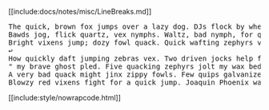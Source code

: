 [[include:docs/notes/misc/LineBreaks.md]]
<div class="nowrapcode">
<pre>
The quick, brown fox jumps over a lazy dog. DJs flock by when MTV ax quiz prog. Junk MTV quiz graced by fox whelps.↩
Bawds jog, flick quartz, vex nymphs. Waltz, bad nymph, for quick jigs vex! Fox nymphs grab quick-jived waltz. Brick quiz whangs jumpy veldt fox.↩
Bright vixens jump; dozy fowl quack. Quick wafting zephyrs vex bold Jim. Quick zephyrs blow, vexing daft Jim. Sex-charged fop blew my junk TV quiz.↩
↩
How quickly daft jumping zebras vex. Two driven jocks help fax my big quiz. Quick, Baz, get my woven flax jodhpurs! "Now fax quiz Jack!↩
" my brave ghost pled. Five quacking zephyrs jolt my wax bed. Flummoxed by job, kvetching W. zaps Iraq. Cozy sphinx waves quart jug of bad milk.↩
A very bad quack might jinx zippy fowls. Few quips galvanized the mock jury box. Quick brown dogs jump over the lazy fox. The jay, pig, fox, zebra, and my wolves quack!↩
Blowzy red vixens fight for a quick jump. Joaquin Phoenix was gazed by MTV for luck. A wizard’s job is to vex chumps quickly in fog. Watch "Jeopardy! ", Alex Trebek's fun TV quiz game. Woven silk pyjamas exchanged for blue quartz.
</pre>
</div>

[[include:style/nowrapcode.html]]